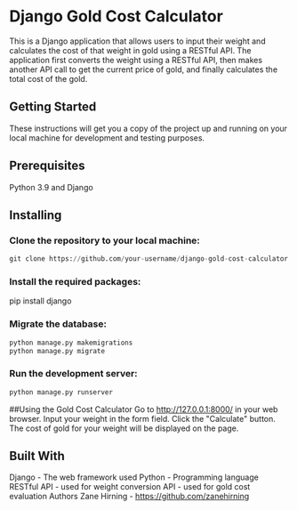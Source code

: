 # Django Gold Cost Calculator
This is a Django application that allows users to input their weight and calculates the cost of that weight in gold using a RESTful API. The application first converts the weight using a RESTful API, then makes another API call to get the current price of gold, and finally calculates the total cost of the gold.

## Getting Started
These instructions will get you a copy of the project up and running on your local machine for development and testing purposes.

## Prerequisites
Python 3.9 and 
Django

## Installing
### Clone the repository to your local machine:
```python
git clone https://github.com/your-username/django-gold-cost-calculator.git
```
### Install the required packages:
pip install django

### Migrate the database:
```python
python manage.py makemigrations
python manage.py migrate
```

### Run the development server:
```python
python manage.py runserver
```

##Using the Gold Cost Calculator
Go to http://127.0.0.1:8000/ in your web browser.
Input your weight in the form field.
Click the "Calculate" button.
The cost of gold for your weight will be displayed on the page.

## Built With
Django - The web framework used
Python - Programming language
RESTful API - used for weight conversion
API - used for gold cost evaluation
Authors
Zane Hirning - https://github.com/zanehirning
